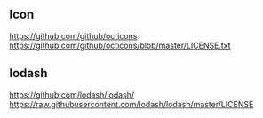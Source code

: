 ## Icon
https://github.com/github/octicons
https://github.com/github/octicons/blob/master/LICENSE.txt

## lodash
https://github.com/lodash/lodash/
https://raw.githubusercontent.com/lodash/lodash/master/LICENSE
